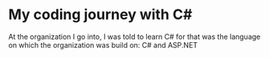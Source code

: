 # My coding journey with C#

At the organization I go into, I was told to learn C# for that was the language on which the organization was build on: C# and ASP.NET
